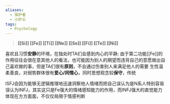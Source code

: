 ```yaml
---
aliases:
  - 保护者
  - 小护士
tags:
  - Psychology
---
```

> **[[Si]] [[Fe]] [[Ti]] [[Ne]] [[Se]] [[Fi]] [[Te]] [[Ni]]**

喜欢且习惯**安静**的环境，在独处时TA们会感到内心的平静;
由于第二功能[[Fe]]的作用往往会很在意其他人的看法，也可能因为别人的期望而违背自己的意愿做出自己喜欢做的事，但是TA们很有**原则**，不会通过伤害别人来满足他人的需要
生性温柔善良，对弱势群体很有**爱心/同情心**，同时思想观念较**保守**，传统

ISFJ会因为能够无逻辑推理地迅速洞察他人情绪而把自己误认为是N系人特别容易误认为INFJ，其实这只是Fe强大的情绪感知能力的作用，而INFJ强大的直觉能力体现在方方面面，不仅仅局限于情感判断